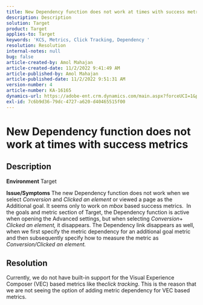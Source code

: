 ```yaml
---
title: New Dependency function does not work at times with success metrics
description: Description
solution: Target
product: Target
applies-to: Target
keywords: 'KCS, Metrics, Click Tracking, Dependency '
resolution: Resolution
internal-notes: null
bug: false
article-created-by: Amol Mahajan
article-created-date: 11/2/2022 9:41:49 AM
article-published-by: Amol Mahajan
article-published-date: 11/2/2022 9:51:31 AM
version-number: 4
article-number: KA-16165
dynamics-url: https://adobe-ent.crm.dynamics.com/main.aspx?forceUCI=1&pagetype=entityrecord&etn=knowledgearticle&id=cc51a58e-925a-ed11-9561-6045bd006a22
exl-id: 7c6b9d36-79dc-4727-a620-d40465515f00
---
```

# New Dependency function does not work at times with success metrics

## Description

<b>Environment</b>
Target


<b>Issue/Symptoms</b>
The new Dependency function does not work when we select *Conversion* and *Clicked an element* or viewed a page as the Additional goal. It seems only to work on *mbox* based success metrics. 
 In the goals and metric section of Target, the Dependency function is active when opening the Advanced settings, but when selecting *Conversion*+ *Clicked an element,* it disappears. The Dependency link disappears as well, when we first specify the metric dependency for an additional goal metric and then subsequently specify how to measure the metric as *Conversion/Clicked an element.*


## Resolution


Currently, we do not have built-in support for the Visual Experience Composer (VEC) based metrics like the*click tracking*. This is the reason that we are not seeing the option of adding metric dependency for VEC based metrics.

